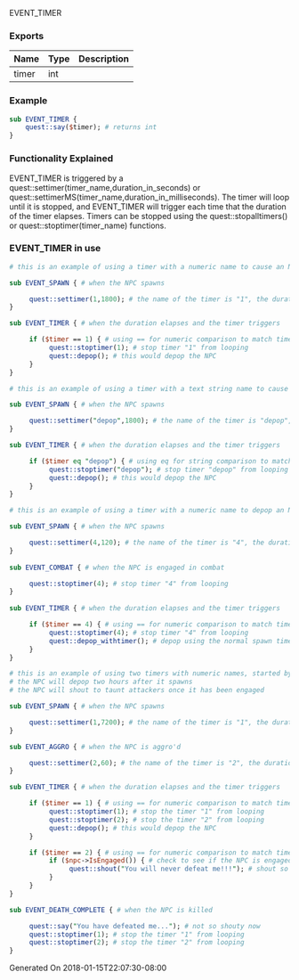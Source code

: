 EVENT_TIMER
### Exports
**Name**|**Type**|**Description**
:-----|:-----|:-----
timer|int|
### Example
```perl
sub EVENT_TIMER {
	quest::say($timer); # returns int
}
```

### Functionality Explained

EVENT_TIMER is triggered by a quest::settimer(timer_name,duration_in_seconds) or quest::settimerMS(timer_name,duration_in_milliseconds). The timer will loop until it is stopped, and EVENT_TIMER will trigger each time that the duration of the timer elapses.  Timers can be stopped using the quest::stopalltimers() or quest::stoptimer(timer_name) functions.

### EVENT_TIMER in use

```perl
# this is an example of using a timer with a numeric name to cause an NPC to depop 30 minutes after it spawns

sub EVENT_SPAWN { # when the NPC spawns

     quest::settimer(1,1800); # the name of the timer is "1", the duration is 1,800 seconds (30 minutes)
}

sub EVENT_TIMER { # when the duration elapses and the timer triggers

     if ($timer == 1) { # using == for numeric comparison to match timer "1"
          quest::stoptimer(1); # stop timer "1" from looping
          quest::depop(); # this would depop the NPC
     }
}
```

```perl
# this is an example of using a timer with a text string name to cause an NPC to depop 30 minutes after it spawns

sub EVENT_SPAWN { # when the NPC spawns

     quest::settimer("depop",1800); # the name of the timer is "depop", the duration is 1,800 seconds (30 minutes)
}

sub EVENT_TIMER { # when the duration elapses and the timer triggers

     if ($timer eq "depop") { # using eq for string comparison to match timer "depop"
          quest::stoptimer("depop"); # stop timer "depop" from looping
          quest::depop(); # this would depop the NPC
     }
}
```


```perl
# this is an example of using a timer with a numeric name to depop an NPC if it is not engaged in combat within two minutes of spawning

sub EVENT_SPAWN { # when the NPC spawns

     quest::settimer(4,120); # the name of the timer is "4", the duration is 120 seconds (2 minutes)
}
	
sub EVENT_COMBAT { # when the NPC is engaged in combat

     quest::stoptimer(4); # stop timer "4" from looping
}
	
sub EVENT_TIMER { # when the duration elapses and the timer triggers

     if ($timer == 4) { # using == for numeric comparison to match timer "4"
          quest::stoptimer(4); # stop timer "4" from looping
          quest::depop_withtimer(); # depop using the normal spawn timer
     }
}
```


```perl
# this is an example of using two timers with numeric names, started by separate events
# the NPC will depop two hours after it spawns
# the NPC will shout to taunt attackers once it has been engaged

sub EVENT_SPAWN { # when the NPC spawns

     quest::settimer(1,7200); # the name of the timer is "1", the duration is 7,200 seconds (2 hours)
}

sub EVENT_AGGRO { # when the NPC is aggro'd

     quest::settimer(2,60); # the name of the timer is "2", the duration is 60 seconds (1 minute)
}

sub EVENT_TIMER { # when the duration elapses and the timer triggers

     if ($timer == 1) { # using == for numeric comparison to match timer "1"
          quest::stoptimer(1); # stop the timer "1" from looping
          quest::stoptimer(2); # stop the timer "2" from looping
          quest::depop(); # this would depop the NPC
     }

     if ($timer == 2) { # using == for numeric comparison to match timer "2"
          if ($npc->IsEngaged()) { # check to see if the NPC is engaged
               quest::shout("You will never defeat me!!!"); # shout so that the whole zone hears you
          }
     }
}

sub EVENT_DEATH_COMPLETE { # when the NPC is killed

     quest::say("You have defeated me..."); # not so shouty now
     quest::stoptimer(1); # stop the timer "1" from looping
     quest::stoptimer(2); # stop the timer "2" from looping
}
```

Generated On 2018-01-15T22:07:30-08:00